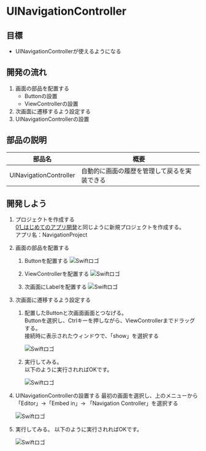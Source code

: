 # UINavigationController

## 目標
- UINavigationControllerが使えるようになる

## 開発の流れ

1. 画面の部品を配置する
	- Buttonの設置
	- ViewControllerの設置
2. 次画面に遷移するよう設定する
3. UINavigationControllerの設置

## 部品の説明

|部品名|概要|
|---|---|
| UINavigationController |自動的に画面の履歴を管理して戻るを実装できる|

## 開発しよう

1. プロジェクトを作成する  
	[01_はじめてのアプリ開発](../s01_はじめてのアプリ開発.md)と同じように新規プロジェクトを作成する。  
	アプリ名：NavigationProject
	
2. 画面の部品を配置する
	1. Buttonを配置する
	![Swiftロゴ](./img/place_button.gif)

	2. ViewControllerを配置する
	![Swiftロゴ](./img/place_viewcontroller.gif)

	3. 次画面にLabelを配置する
	![Swiftロゴ](./img/place_label_to_viewcontroller.gif)

3. 次画面に遷移するよう設定する
	1. 配置したButtonと次画面画面とつなげる。  
		Buttonを選択し、Ctrlキーを押しながら、ViewControllerまでドラッグする。  
		接続時に表示されたウィンドウで、「show」を選択する

		![Swiftロゴ](./img/connect_button_controller.gif)

	2. 実行してみる。  
		以下のように実行されればOKです。

		![Swiftロゴ](./img/NavigationProject.gif)

4. UINavigationControllerの設置する
	最初の画面を選択し、上のメニューから「Editor」→「Embed in」→ 「Navigation Controller」を選択する
	
	![Swiftロゴ](./img/add_navigation.gif)
	
5. 実行してみる。
	以下のように実行されればOKです。

	![Swiftロゴ](./img/NavigationProject_2.gif)